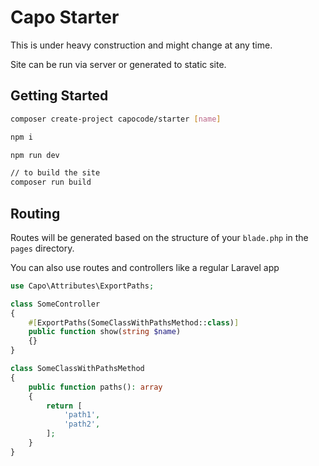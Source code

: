 # Capo Starter

This is under heavy construction and might change at any time.

Site can be run via server or generated to static site.

## Getting Started

```bash
composer create-project capocode/starter [name]

npm i

npm run dev

// to build the site
composer run build
```

## Routing

Routes will be generated based on the structure of your `blade.php` in the `pages` directory.

You can also use routes and controllers like a regular Laravel app

```php
use Capo\Attributes\ExportPaths;

class SomeController
{
    #[ExportPaths(SomeClassWithPathsMethod::class)]
    public function show(string $name)
    {}
}

class SomeClassWithPathsMethod
{
    public function paths(): array
    {
        return [
            'path1',
            'path2',
        ];
    }
}
```
